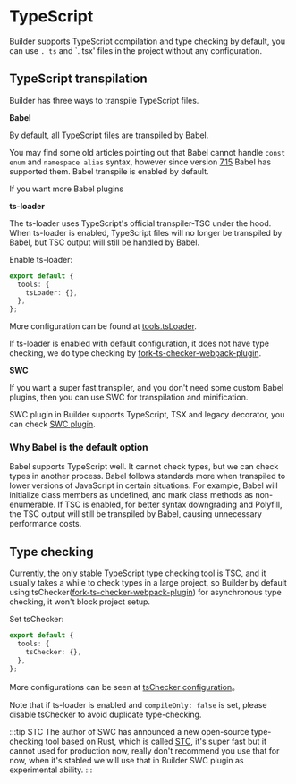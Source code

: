 # TypeScript

Builder supports TypeScript compilation and type checking by default, you can use `. ts` and `. tsx' files in the project without any configuration.

## TypeScript transpilation

Builder has three ways to transpile TypeScript files.

**Babel**

By default, all TypeScript files are transpiled by Babel.

You may find some old articles pointing out that Babel cannot handle `const enum` and `namespace alias` syntax, however since version [7.15](https://babeljs.io/blog/2021/07/26/7.15.0) Babel has supported them. Babel transpile is enabled by default.

If you want more Babel plugins

**ts-loader**

The ts-loader uses TypeScript's official transpiler-TSC under the hood. When ts-loader is enabled, TypeScript files will no longer be transpiled by Babel, but TSC output will still be handled by Babel.

Enable ts-loader:

```ts
export default {
  tools: {
    tsLoader: {},
  },
};
```

More configuration can be found at [tools.tsLoader](/zh/api/config-tools.html#tools-tsloader).

If ts-loader is enabled with default configuration, it does not have type checking, we do type checking by [fork-ts-checker-webpack-plugin](https://github.com/TypeStrong/fork-ts-checker-webpack-plugin).

**SWC**

If you want a super fast transpiler, and you don't need some custom Babel plugins, then you can use SWC for transpilation and minification.

SWC plugin in Builder supports TypeScript, TSX and legacy decorator, you can check [SWC plugin](/zh/plugins/plugin-swc.html).

### Why Babel is the default option

Babel supports TypeScript well. It cannot check types, but we can check types in another process. Babel follows standards more when transpiled to lower versions of JavaScript in certain situations. For example, Babel will initialize class members as undefined, and mark class methods as non-enumerable. If TSC is enabled, for better syntax downgrading and Polyfill, the TSC output will still be transpiled by Babel, causing unnecessary performance costs.

## Type checking

Currently, the only stable TypeScript type checking tool is TSC, and it usually takes a while to check types in a large project, so Builder by default using tsChecker([fork-ts-checker-webpack-plugin](https://github.com/TypeStrong/fork-ts-checker-webpack-plugin)) for asynchronous type checking, it won't block project setup.

Set tsChecker:

```ts
export default {
  tools: {
    tsChecker: {},
  },
};
```

More configurations can be seen at [tsChecker configuration](/zh/api/config-tools.html#tools-tschecker)。

Note that if ts-loader is enabled and `compileOnly: false` is set, please disable tsChecker to avoid duplicate type-checking.

:::tip STC
The author of SWC has announced a new open-source type-checking tool based on Rust, which is called [STC](https://github.com/dudykr/stc), it's super fast but it cannot used for production now, really don't recommend you use that for now, when it's stabled we will use that in Builder SWC plugin as experimental ability.
:::
